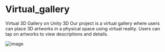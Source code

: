 # Virtual_gallery
Virtual 3D Gallery on Unity 3D
Our project is a virtual gallery where users can place 3D artworks in a physical space using virtual reality.
Users can tap on artworks to view descriptions and details.

![image](https://github.com/user-attachments/assets/d52950b2-4812-4d46-a716-359be3fadd7f)
